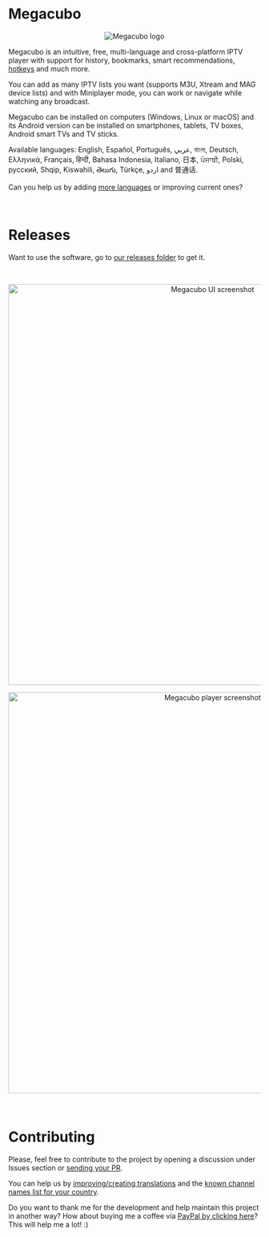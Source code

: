 # Megacubo
<p align="center">
  <img src="https://static.megacubo.tv/wp-content/uploads/2022/03/cropped-default_icon-192x192.png" alt="Megacubo logo" title="Megacubo logo" />
</p>

Megacubo is an intuitive, free, multi-language and cross-platform IPTV player with support for history, bookmarks, smart recommendations, [hotkeys](https://github.com/EdenwareApps/Megacubo/blob/master/HOTKEYS.md) and much more.

You can add as many IPTV lists you want (supports M3U, Xtream and MAG device lists) and with Miniplayer mode, you can work or navigate while watching any broadcast.

Megacubo can be installed on computers (Windows, Linux or macOS) and its Android version can be installed on smartphones, tablets, TV boxes, Android smart TVs and TV sticks.

Available languages: English, Español, Português, عربي, বাংলা, Deutsch, Ελληνικά, Français, हिन्दी, Bahasa Indonesia, Italiano, 日本, ਪੰਜਾਬੀ, Polski, русский, Shqip, Kiswahili, తెలుగు, Türkçe, اردو and 普通话.

Can you help us by adding [more languages](https://github.com/EdenwareApps/Megacubo/tree/master/www/nodejs-project/lang) or improving current ones?

<br/>

# Releases
Want to use the software, go to [our releases folder](https://github.com/EdenwareApps/Megacubo/releases) to get it.

<br/>

<p align="center">
  <img width="800" src="https://static.megacubo.tv/files/print-megacubo-en-1.jpg" alt="Megacubo UI screenshot" title="Megacubo UI screenshot" />
</p>

<p align="center">
  <img  width="800" src="https://static.megacubo.tv/files/print-megacubo-en-2.jpg" alt="Megacubo player screenshot" title="Megacubo player screenshot" />
</p>

<br/>

# Contributing

Please, feel free to contribute to the project by opening a discussion under Issues section or [sending your PR](https://github.com/EdenwareApps/Megacubo/blob/master/DEVELOPING.md).

You can help us by [improving/creating translations](https://github.com/EdenwareApps/Megacubo/tree/master/www/nodejs-project/lang) and the [known channel names list for your country](https://github.com/EdenwareApps/world-tv-channels).

Do you want to thank me for the development and help maintain this project in another way? How about buying me a coffee via [PayPal by clicking here](https://www.paypal.com/donate/?item_name=megacubo.tv&cmd=_donations&business=efox.web%40gmail.com)? This will help me a lot! :)

